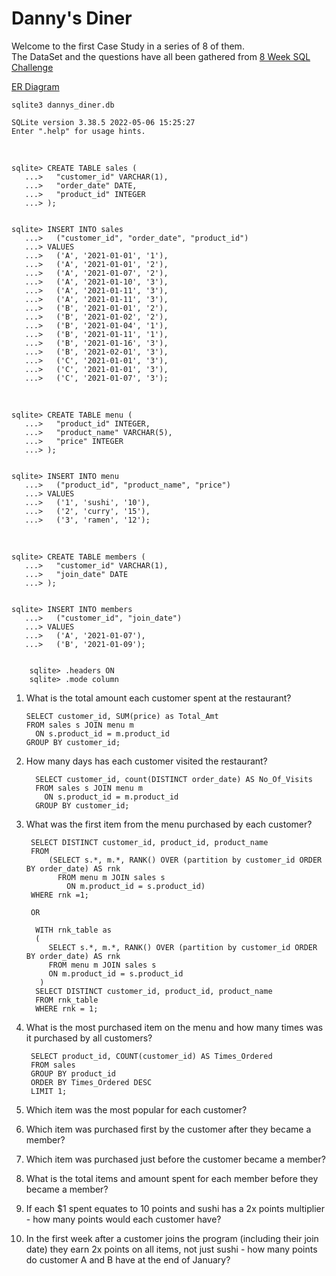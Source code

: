 # Danny's Diner
Welcome to the first Case Study in a series of 8 of them. </br>
The DataSet and the questions have all been gathered from [8 Week SQL Challenge](https://8weeksqlchallenge.com/case-study-1/)


[ER Diagram](https://dbdiagram.io/d/62a2d15c92b33b4f51393775)

    sqlite3 dannys_diner.db
    
    SQLite version 3.38.5 2022-05-06 15:25:27
    Enter ".help" for usage hints.
    
</br>
    
    sqlite> CREATE TABLE sales (
       ...>   "customer_id" VARCHAR(1),
       ...>   "order_date" DATE,
       ...>   "product_id" INTEGER
       ...> );


    sqlite> INSERT INTO sales
       ...>   ("customer_id", "order_date", "product_id")
       ...> VALUES
       ...>   ('A', '2021-01-01', '1'),
       ...>   ('A', '2021-01-01', '2'),
       ...>   ('A', '2021-01-07', '2'),
       ...>   ('A', '2021-01-10', '3'),
       ...>   ('A', '2021-01-11', '3'),
       ...>   ('A', '2021-01-11', '3'),
       ...>   ('B', '2021-01-01', '2'),
       ...>   ('B', '2021-01-02', '2'),
       ...>   ('B', '2021-01-04', '1'),
       ...>   ('B', '2021-01-11', '1'),
       ...>   ('B', '2021-01-16', '3'),
       ...>   ('B', '2021-02-01', '3'),
       ...>   ('C', '2021-01-01', '3'),
       ...>   ('C', '2021-01-01', '3'),
       ...>   ('C', '2021-01-07', '3');
       
</br>

    sqlite> CREATE TABLE menu (
       ...>   "product_id" INTEGER,
       ...>   "product_name" VARCHAR(5),
       ...>   "price" INTEGER
       ...> );
       
       
    sqlite> INSERT INTO menu
       ...>   ("product_id", "product_name", "price")
       ...> VALUES
       ...>   ('1', 'sushi', '10'),
       ...>   ('2', 'curry', '15'),
       ...>   ('3', 'ramen', '12');
       
</br>

    sqlite> CREATE TABLE members (
       ...>   "customer_id" VARCHAR(1),
       ...>   "join_date" DATE
       ...> );
       
       
    sqlite> INSERT INTO members
       ...>   ("customer_id", "join_date")
       ...> VALUES
       ...>   ('A', '2021-01-07'),
       ...>   ('B', '2021-01-09');


        sqlite> .headers ON
        sqlite> .mode column

1. What is the total amount each customer spent at the restaurant?
       
       SELECT customer_id, SUM(price) as Total_Amt
       FROM sales s JOIN menu m
         ON s.product_id = m.product_id
       GROUP BY customer_id;


2. How many days has each customer visited the restaurant?

         SELECT customer_id, count(DISTINCT order_date) AS No_Of_Visits
         FROM sales s JOIN menu m
           ON s.product_id = m.product_id
         GROUP BY customer_id;
           

3. What was the first item from the menu purchased by each customer?
        
        SELECT DISTINCT customer_id, product_id, product_name 
        FROM 
            (SELECT s.*, m.*, RANK() OVER (partition by customer_id ORDER BY order_date) AS rnk 
              FROM menu m JOIN sales s 
                ON m.product_id = s.product_id) 
        WHERE rnk =1;
        
        OR
        
         WITH rnk_table as 
         (
            SELECT s.*, m.*, RANK() OVER (partition by customer_id ORDER BY order_date) AS rnk
            FROM menu m JOIN sales s
            ON m.product_id = s.product_id
          )
         SELECT DISTINCT customer_id, product_id, product_name
         FROM rnk_table
         WHERE rnk = 1;

4. What is the most purchased item on the menu and how many times was it purchased by all customers?

        SELECT product_id, COUNT(customer_id) AS Times_Ordered 
        FROM sales 
        GROUP BY product_id 
        ORDER BY Times_Ordered DESC
        LIMIT 1;


5. Which item was the most popular for each customer?

   


6. Which item was purchased first by the customer after they became a member?

        



7. Which item was purchased just before the customer became a member?




8. What is the total items and amount spent for each member before they became a member?

9. If each $1 spent equates to 10 points and sushi has a 2x points multiplier - how many points would each customer have?

10. In the first week after a customer joins the program (including their join date) they earn 2x points on all items, not just sushi - how many points do customer A and B have at the end of January?
